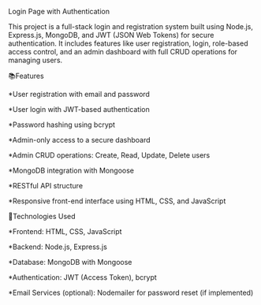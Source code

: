 Login Page with Authentication


This project is a full-stack login and registration system built using Node.js, Express.js, MongoDB, and JWT (JSON Web Tokens) for secure authentication. It includes features like user registration, login, role-based access control, and an admin dashboard with full CRUD operations for managing users.

📚Features


*User registration with email and password

*User login with JWT-based authentication

*Password hashing using bcrypt

*Admin-only access to a secure dashboard

*Admin CRUD operations: Create, Read, Update, Delete users

*MongoDB integration with Mongoose

*RESTful API structure

*Responsive front-end interface using HTML, CSS, and JavaScript

🚀Technologies Used


*Frontend: HTML, CSS, JavaScript

*Backend: Node.js, Express.js

*Database: MongoDB with Mongoose

*Authentication: JWT (Access Token), bcrypt

*Email Services (optional): Nodemailer for password reset (if implemented)
